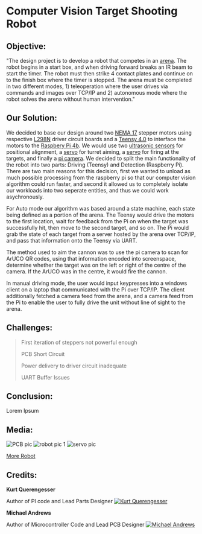 Computer Vision Target Shooting Robot
=====================================

Objective:
----------
"The design project is to develop a robot that competes in an [arena](https://cdn.discordapp.com/attachments/817281300821049352/977007824553009233/unknown.png). The robot begins in a start box, and when driving forward breaks an IR beam to start the timer. The robot must then strike 4 contact plates and continue on to the finish box where the timer is stopped. The arena must be completed in two different modes, 1) teleoperation where the user drives via commands and images over TCP/IP and 2) autonomous mode where the robot solves the arena without human intervention."

Our Solution:
-------------
We decided to base our design around two [NEMA 17](https://www.amazon.ca/gp/product/B09N3NRTW9/ref=ppx_yo_dt_b_asin_title_o06_s01?ie=UTF8&psc=1) stepper motors using respective [L298N](https://www.amazon.ca/gp/product/B00XAGRQTO/ref=ppx_yo_dt_b_asin_title_o07_s00?ie=UTF8&psc=1) driver circuit boards and a [Teensy 4.0](https://www.amazon.ca/Teensy-4-0-with-Pins/dp/B08259KDHY/ref=sr_1_1?crid=2YYR6ATL3VK35&keywords=teensy+4.0&qid=1653007497&sprefix=teensy+4+0%2Caps%2C522&sr=8-1) to interface the motors to the [Raspbery Pi 4b](https://www.amazon.ca/s?k=rasberry+pi+4+b&crid=1HV9MO5X30TG&sprefix=rasb%2Caps%2C238&ref=nb_sb_ss_ts-doa-p_1_4). We would use two [ultrasonic sensors](https://www.sparkfun.com/products/15569) for positional alignment, a [servo](https://www.amazon.ca/gp/product/B07VJG5QTJ/ref=ppx_yo_dt_b_asin_title_o05_s00?ie=UTF8&psc=1) for turret aiming, a [servo](https://www.amazon.ca/gp/product/B07KR24YX8/ref=ppx_yo_dt_b_asin_title_o03_s00?ie=UTF8&psc=1) for firing at the targets, and finally a [pi camera](https://www.amazon.ca/Keyestudio-Camera-Module-5MP-Raspberry/dp/B073RCXGQS/ref=sr_1_5?crid=10T4SHGENUO6L&keywords=pi%2Bcamera&qid=1653007276&sprefix=p%2Caps%2C299&sr=8-5&th=1). We decided to split the main functionality of the robot into two parts: Driving (Teensy) and Detection (Raspberry Pi). There are two main reasons for this decision, first we wanted to unload as much possible processing from the raspberry pi so that our computer vision algorithm could run faster, and second it allowed us to completely isolate our workloads into two seperate entities, and thus we could work asychronously. 

For Auto mode our algorithm was based around a state machine, each state being defined as a portion of the arena. The Teensy would drive the motors to the first location, wait for feedback from the Pi on when the target was successfully hit, then move to the second target, and so on. The Pi would grab the state of each target from a server hosted by the arena over TCP/IP, and pass that information onto the Teensy via UART. 

The method used to aim the cannon was to use the pi camera to scan for ArUCO QR codes, using that information encoded into screenspace, determine whether the target was on the left or right of the centre of the camera. If the ArUCO was in the centre, it would fire the cannon.

In manual driving mode, the user would input keypresses into a windows client on a laptop that communicated with the Pi over TCP/IP. The client additionally fetched a camera feed from the arena, and a camera feed from the Pi to enable the user to fully drive the unit without line of sight to the arena.

Challenges:
-----------
> First iteration of steppers not powerful enough
> 
> PCB Short Circuit
> 
> Power delivery to driver circuit inadequate 
> 
> UART Buffer Issues

Conclusion:
-----------
Lorem Ipsum

Media:
------
![PCB pic](https://lh3.googleusercontent.com/pw/AM-JKLWlMkTerXQYZCwnm_JCvEM7bRIK7TNIcuGkJb2xONFJYlhhucYpDF1-2FL8HiNiAXT6UoejXoz83wnhhLQjHCdD21mIn-QfXMPixGpwxQDp3eeY7PyStENFx31qzlnfrk8oDOJMUpbbsOpOdAF-mMSd=w858-h646-no?authuser=0)
![robot pic 1](https://lh3.googleusercontent.com/pw/AM-JKLX-HMG5jSNgOfybfn1LnD3AL1hMeZ6PdI3bx_U9cVgEtDPb-oQ1MouzEkV2NUGQHuQqXV6Yj9QpyreNjHgiuflL3Aakp7C4lE_I8jKbo2svmMFHf5jvuGZ4H5ESCRAvgXATQSAfH5Y3Dq5gNBLrMiu7=w858-h646-no?authuser=0)
![servo pic](https://lh3.googleusercontent.com/pw/AM-JKLWsN-Wi_gM3c9h_fK201YREAuN78n5Y5iKu6k-gLSe-XNzWk9W0YX6vNvxRjfsnorRv-ScYEzCaVc7AInKIqk7B_rwTEjGl0MUgEss2gKe8Vo4hM71FeO5rMvIYwmO7cd_JEeP6YKGCCOAMhHdBO9qx=w487-h646-no?authuser=0)

[More Robot](https://photos.app.goo.gl/skK17sW5vWhY1REk8)

Credits:
-------
**Kurt Querengesser**

Author of PI code and Lead Parts Designer
[![Kurt Querengesser](https://media-exp1.licdn.com/dms/image/C5603AQGrgBTkykBlKQ/profile-displayphoto-shrink_200_200/0/1631942127837?e=1658361600&v=beta&t=vpEAgsTLOk_cjnBG9KAYYulb9IDrupyVI58InTzyYOE)](https://www.linkedin.com/in/kurt-querengesser/)



**Michael Andrews**

Author of Microcontroller Code and Lead PCB Designer
[![Michael Andrews](https://media-exp1.licdn.com/dms/image/C5603AQGyt1dAC75fPQ/profile-displayphoto-shrink_800_800/0/1609993278505?e=1658361600&v=beta&t=rdH3prSpEyX7Fl4-O2noVDR5wyUUb0KhQuewCrafTK8)](https://www.linkedin.com/in/michael-andrews-b0ab8217a/)

